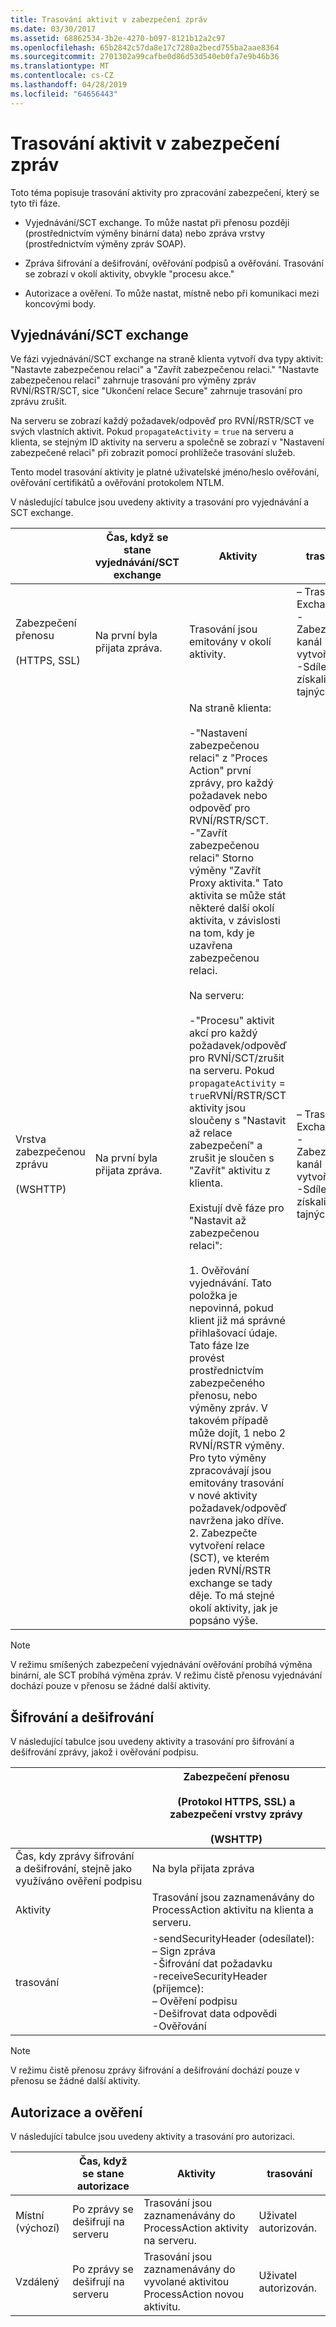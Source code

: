 ```yaml
---
title: Trasování aktivit v zabezpečení zpráv
ms.date: 03/30/2017
ms.assetid: 68862534-3b2e-4270-b097-8121b12a2c97
ms.openlocfilehash: 65b2842c57da8e17c7280a2becd755ba2aae8364
ms.sourcegitcommit: 2701302a99cafbe0d86d53d540eb0fa7e9b46b36
ms.translationtype: MT
ms.contentlocale: cs-CZ
ms.lasthandoff: 04/28/2019
ms.locfileid: "64656443"
---
```

# <a name="activity-tracing-in-message-security"></a>Trasování aktivit v zabezpečení zpráv
Toto téma popisuje trasování aktivity pro zpracování zabezpečení, který se tyto tři fáze.  
  
- Vyjednávání/SCT exchange. To může nastat při přenosu později (prostřednictvím výměny binární data) nebo zpráva vrstvy (prostřednictvím výměny zpráv SOAP).  
  
- Zpráva šifrování a dešifrování, ověřování podpisů a ověřování. Trasování se zobrazí v okolí aktivity, obvykle "procesu akce."  
  
- Autorizace a ověření. To může nastat, místně nebo při komunikaci mezi koncovými body.  
  
## <a name="negotiationsct-exchange"></a>Vyjednávání/SCT exchange  
 Ve fázi vyjednávání/SCT exchange na straně klienta vytvoří dva typy aktivit: "Nastavte zabezpečenou relaci" a "Zavřít zabezpečenou relaci." "Nastavte zabezpečenou relaci" zahrnuje trasování pro výměny zpráv RVNÍ/RSTR/SCT, sice "Ukončení relace Secure" zahrnuje trasování pro zprávu zrušit.  
  
 Na serveru se zobrazí každý požadavek/odpověď pro RVNÍ/RSTR/SCT ve svých vlastních aktivit. Pokud `propagateActivity` = `true` na serveru a klienta, se stejným ID aktivity na serveru a společně se zobrazí v "Nastavení zabezpečené relaci" při zobrazit pomocí prohlížeče trasování služeb.  
  
 Tento model trasování aktivity je platné uživatelské jméno/heslo ověřování, ověřování certifikátů a ověřování protokolem NTLM.  
  
 V následující tabulce jsou uvedeny aktivity a trasování pro vyjednávání a SCT exchange.  
  
||Čas, když se stane vyjednávání/SCT exchange|Aktivity|trasování|  
|-|-------------------------------------------------|----------------|------------|  
|Zabezpečení přenosu<br /><br /> (HTTPS, SSL)|Na první byla přijata zpráva.|Trasování jsou emitovány v okolí aktivity.|– Trasování Exchange<br />-Zabezpečený kanál vytvořeno<br />-Sdílení získali tajných kódů.|  
|Vrstva zabezpečenou zprávu<br /><br /> (WSHTTP)|Na první byla přijata zpráva.|Na straně klienta:<br /><br /> -"Nastavení zabezpečenou relaci" z "Proces Action" první zprávy, pro každý požadavek nebo odpověď pro RVNÍ/RSTR/SCT.<br />-"Zavřít zabezpečenou relaci" Storno výměny "Zavřít Proxy aktivita." Tato aktivita se může stát některé další okolí aktivita, v závislosti na tom, kdy je uzavřena zabezpečenou relaci.<br /><br /> Na serveru:<br /><br /> -"Procesu" aktivit akcí pro každý požadavek/odpověď pro RVNÍ/SCT/zrušit na serveru. Pokud `propagateActivity` = `true`RVNÍ/RSTR/SCT aktivity jsou sloučeny s "Nastavit až relace zabezpečení" a zrušit je sloučen s "Zavřít" aktivitu z klienta.<br /><br /> Existují dvě fáze pro "Nastavit až zabezpečenou relaci":<br /><br /> 1.  Ověřování vyjednávání. Tato položka je nepovinná, pokud klient již má správné přihlašovací údaje. Tato fáze lze provést prostřednictvím zabezpečeného přenosu, nebo výměny zpráv. V takovém případě může dojít, 1 nebo 2 RVNÍ/RSTR výměny. Pro tyto výměny zpracovávají jsou emitovány trasování v nové aktivity požadavek/odpověď navržena jako dříve.<br />2.  Zabezpečte vytvoření relace (SCT), ve kterém jeden RVNÍ/RSTR exchange se tady děje. To má stejné okolí aktivity, jak je popsáno výše.|– Trasování Exchange<br />-Zabezpečený kanál vytvořeno<br />-Sdílení získali tajných kódů.|  
  
> [!NOTE]
>  V režimu smíšených zabezpečení vyjednávání ověřování probíhá výměna binární, ale SCT probíhá výměna zpráv. V režimu čistě přenosu vyjednávání dochází pouze v přenosu se žádné další aktivity.  
  
## <a name="message-encryption-and-decryption"></a>Šifrování a dešifrování  
 V následující tabulce jsou uvedeny aktivity a trasování pro šifrování a dešifrování zprávy, jakož i ověřování podpisu.  
  
||Zabezpečení přenosu<br /><br /> (Protokol HTTPS, SSL) a zabezpečení vrstvy zprávy<br /><br /> (WSHTTP)|  
|-|---------------------------------------------------------------------------------|  
|Čas, kdy zprávy šifrování a dešifrování, stejně jako využíváno ověření podpisu|Na byla přijata zpráva|  
|Aktivity|Trasování jsou zaznamenávány do ProcessAction aktivitu na klienta a serveru.|  
|trasování|-sendSecurityHeader (odesílatel):<br />– Sign zpráva<br />-Šifrování dat požadavku<br />-receiveSecurityHeader (příjemce):<br />– Ověření podpisu<br />-Dešifrovat data odpovědi<br />-Ověřování|  
  
> [!NOTE]
>  V režimu čistě přenosu zprávy šifrování a dešifrování dochází pouze v přenosu se žádné další aktivity.  
  
## <a name="authorization-and-verification"></a>Autorizace a ověření  
 V následující tabulce jsou uvedeny aktivity a trasování pro autorizaci.  
  
||Čas, když se stane autorizace|Aktivity|trasování|  
|-|-------------------------------------|----------------|------------|  
|Místní (výchozí)|Po zprávy se dešifrují na serveru|Trasování jsou zaznamenávány do ProcessAction aktivity na serveru.|Uživatel autorizován.|  
|Vzdálený|Po zprávy se dešifrují na serveru|Trasování jsou zaznamenávány do vyvolané aktivitou ProcessAction novou aktivitu.|Uživatel autorizován.|
